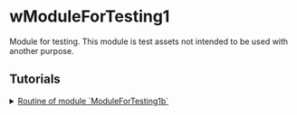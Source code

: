 # wModuleForTesting1

Module for testing. This module is test assets not intended to be used with another purpose.

## Tutorials

<details>
  <summary><a href="./ModuleForTesting1b.md">
    Routine of module `ModuleForTesting1b`
  </a></summary>
    How to use routine of the module.
</details>
